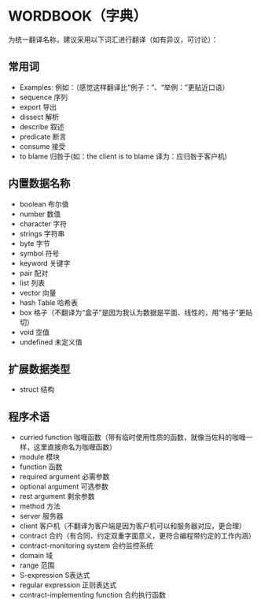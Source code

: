 # WORDBOOK（字典）

为统一翻译名称，建议采用以下词汇进行翻译（如有异议，可讨论）：
## 常用词
- Examples: 例如：（感觉这样翻译比“例子：”、“举例：”更贴近口语）
- sequence 序列
- export 导出
- dissect 解析
- describe 叙述
- predicate 断言
- consume 接受
- to blame 归咎于(如：the client is to blame 译为：应归咎于客户机)
## 内置数据名称
- boolean 布尔值
- number 数值
- character 字符
- strings 字符串
- byte 字节
- symbol 符号
- keyword 关键字
- pair 配对
- list 列表
- vector 向量
- hash Table 哈希表
- box 格子（不翻译为“盒子”是因为我认为数据是平面、线性的，用“格子”更贴切）
- void 空值
- undefined 未定义值
## 扩展数据类型
- struct 结构
## 程序术语
- curried function 咖喱函数（带有临时使用性质的函数，就像当佐料的咖喱一样，这里直接命名为咖喱函数）
- module 模块
- function 函数
- required argument 必需参数
- optional argument 可选参数
- rest argument 剩余参数
- method 方法
- server 服务器
- client 客户机（不翻译为客户端是因为客户机可以和服务器对应，更合理）
- contract 合约（有合同、约定双重字面意义，更符合编程带约定的工作内涵）
- contract-monitoring system 合约监控系统
- domain 域
- range 范围
- S-expression S表达式
- regular expression 正则表达式
- contract-implementing function 合约执行函数
